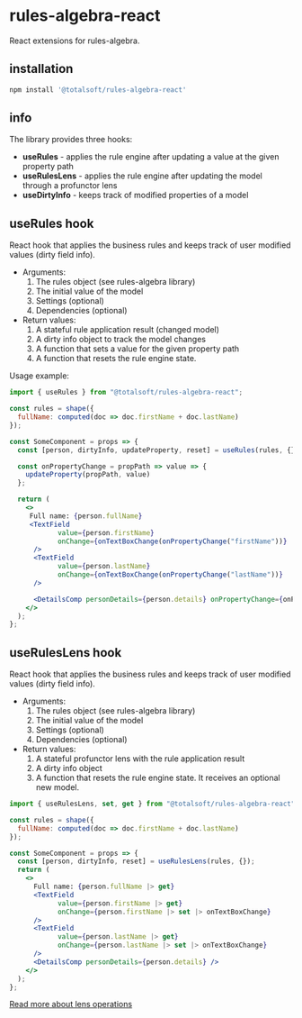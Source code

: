 # rules-algebra-react
React extensions for rules-algebra.


## installation
```javascript
npm install '@totalsoft/rules-algebra-react'
```

## info
The library provides three hooks:
 - **useRules** - applies the rule engine after updating a value at the given property path
 - **useRulesLens** - applies the rule engine after updating the model through a profunctor lens 
 - **useDirtyInfo** - keeps track of modified properties of a model


## useRules hook
React hook that applies the business rules and keeps track of user modified values (dirty field info).
* Arguments:
  1. The rules object (see rules-algebra library)
  2. The initial value of the model
  3. Settings (optional)
  4. Dependencies (optional)
* Return values:
  1. A stateful rule application result (changed model) 
  2. A dirty info object to track the model changes
  3. A function that sets a value for the given property path 
  4. A function that resets the rule engine state.

Usage example:

```jsx
import { useRules } from "@totalsoft/rules-algebra-react";

const rules = shape({
  fullName: computed(doc => doc.firstName + doc.lastName)
});

const SomeComponent = props => {
  const [person, dirtyInfo, updateProperty, reset] = useRules(rules, {});

  const onPropertyChange = propPath => value => {
    updateProperty(propPath, value)
  };

  return (
    <>
     Full name: {person.fullName}
     <TextField
            value={person.firstName}
            onChange={onTextBoxChange(onPropertyChange("firstName"))}
      />
      <TextField
            value={person.lastName}
            onChange={onTextBoxChange(onPropertyChange("lastName"))}
      />

      <DetailsComp personDetails={person.details} onPropertyChange={onPropertyChange} />
    </>
  );
};
```

## useRulesLens hook
React hook that applies the business rules and keeps track of user modified values (dirty field info).
* Arguments:
  1. The rules object (see rules-algebra library)
  2. The initial value of the model
  3. Settings (optional)
  4. Dependencies (optional)
* Return values:
  1. A stateful profunctor lens with the rule application result
  2. A dirty info object  
  3. A function that resets the rule engine state. It receives an optional new model.

```jsx
import { useRulesLens, set, get } from "@totalsoft/rules-algebra-react";

const rules = shape({
  fullName: computed(doc => doc.firstName + doc.lastName)
});

const SomeComponent = props => {
  const [person, dirtyInfo, reset] = useRulesLens(rules, {});
  return (
    <>
      Full name: {person.fullName |> get}
      <TextField
            value={person.firstName |> get}
            onChange={person.firstName |> set |> onTextBoxChange}
      />
      <TextField
            value={person.lastName |> get}
            onChange={person.lastName |> set |> onTextBoxChange}
      />
      <DetailsComp personDetails={person.details} />
    </>
  );
};
```
[Read more about lens operations](../change-tracking-react/src/lensProxy/README.md)
